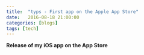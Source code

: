 ```yaml
---
title:  "typs - First app on the Apple App Store"
date:   2016-08-18 21:00:00
categories: [blogs]
tags: [tech]
---
```


**Release of my iOS app on the App Store**
